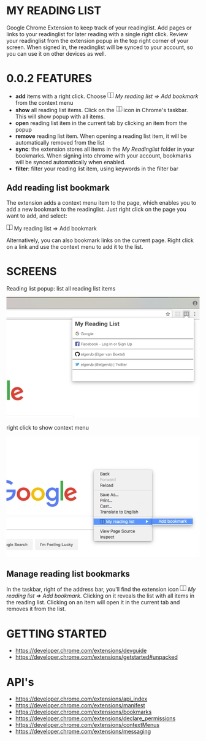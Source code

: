 
# MY READING LIST
Google Chrome Extension to keep track of your readinglist. Add pages or links to your readinglist for later reading with a single right click.
Review your readinglist from the extension popup in the top right corner of your screen.
When signed in, the readinglist will be synced to your account, so you can use it on other devices as well.

# 0.0.2 FEATURES
- **add** items with a right click. Choose _![My reading list icon](https://raw.githubusercontent.com/elgervb/chrome-reading-list/master/src/assets/icon16.png) My reading list => Add bookmark_
from the context menu
- **show** all reading list items. Click on the ![My reading list icon](https://raw.githubusercontent.com/elgervb/chrome-reading-list/master/src/assets/icon16.png) icon in Chrome's taskbar. This will show popup with all items.
- **open** reading list item in the current tab by clicking an item from the popup
- **remove** reading list item. When opening a reading list item, it will be automatically removed from the list
- **sync**: the extension stores all items in the _My Readinglist_ folder in your bookmarks. When signing into chrome with your account, bookmarks will be synced automatically when enabled.
- **filter**: filter your reading list item, using keywords in the filter bar

## Add reading list bookmark
The extension adds a context menu item to the page, which enables you to add a new bookmark to the readinglist.
Just right click on the page you want to add, and select:

![My reading list icon](https://raw.githubusercontent.com/elgervb/chrome-reading-list/master/src/assets/icon16.png) My reading list => Add bookmark

Alternatively, you can also bookmark links on the current page. Right click on a link and use the context menu to add it to the list.

# SCREENS
Reading list popup: list all reading list items

![Chrome Reading List Popup](https://github.com/elgervb/chrome-reading-list/blob/master/screens/Chrome-Reading-List-popup.png?raw=true)

right click to show context menu

![Chrome Reading List Context menu](https://github.com/elgervb/chrome-reading-list/blob/master/screens/Chrome-Reading-List-Add-Item.png?raw=true)

## Manage reading list bookmarks

In the taskbar, right of the address bar, you'll find the extension icon _![My reading list icon](https://raw.githubusercontent.com/elgervb/chrome-reading-list/master/src/assets/icon16.png) My reading list => Add bookmark_.
Clicking on it reveals the list with all items in the reading list.
Clicking on an item will open it in the current tab and removes it from the list.

# GETTING STARTED
 - https://developer.chrome.com/extensions/devguide
 - https://developer.chrome.com/extensions/getstarted#unpacked

# API's
 - https://developer.chrome.com/extensions/api_index
 - https://developer.chrome.com/extensions/manifest
 - https://developer.chrome.com/extensions/bookmarks
 - https://developer.chrome.com/extensions/declare_permissions
 - https://developer.chrome.com/extensions/contextMenus
 - https://developer.chrome.com/extensions/messaging
